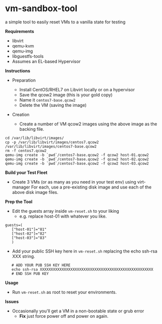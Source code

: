 vm-sandbox-tool
===============
a simple tool to easily reset VMs to a vanilla state for testing

**Requirements**
  - libvirt
  - qemu-kvm 
  - qemu-img
  - libguestfs-tools
  - Assumes an EL-based Hypervisor

**Instructions**
  - Preparation
    * Install CentOS/RHEL7 on Libvirt locally or on a hypervisor
    * Save the qcow2 image (this is your gold copy)
    * Name it ```centos7-base.qcow2```
    * Delete the VM (saving the image)

  - Creation
    * Create a number of VM qcow2 images using the above image as the backing
      file.
```
cd /var/lib/libvirt/images/
cp -p /var/lib/libvirt/images/centos7.qcow2 /var/lib/libvirt/images/centos7-base.qcow2
rm -f centos7.qcow2 
qemu-img create -b `pwd`/centos7-base.qcow2 -f qcow2 host-01.qcow2
qemu-img create -b `pwd`/centos7-base.qcow2 -f qcow2 host-02.qcow2
qemu-img create -b `pwd`/centos7-base.qcow2 -f qcow2 host-03.qcow2
```

**Build your Test Fleet**
  - Create 3 VMs (or as many as you need in your test env) using virt-manager
    For each, use a pre-existing disk image and use each of the above
    disk image files.

**Prep the Tool**
  - Edit the guests array inside ```vm-reset.sh``` to your liking
    - e.g. replace host-01 with whatever you like.
```
guests=(
   ["host-01"]="81"
   ["host-02"]="82"
   ["host-03"]="83"
   )
```
  - Add your public SSH key here in ```vm-reset.sh``` replacing the echo ssh-rsa XXX string.
```
   # ADD YOUR PUB SSH KEY HERE
   echo ssh-rsa XXXXXXXXXXXXXXXXXXXXXXXXXXXXXXXXXXXXXXXXXXXXXXXXXXXX
   # END SSH PUB KEY
```
**Usage**
  - Run ```vm-reset.sh``` as root to reset your environments.

**Issues**
  - Occasionally you'll get a VM in a non-bootable state or grub error
    - **Fix** just force power off and power on again.
